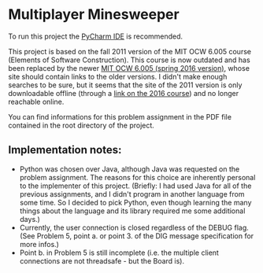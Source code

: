 # Multiplayer Minesweeper

To run this project the [PyCharm IDE](https://www.jetbrains.com/pycharm/) is recommended.

This project is based on the fall 2011 version of the MIT OCW 6.005 course (Elements of Software Construction).
This course is now outdated and has been replaced by the newer [MIT OCW 6.005 (spring 2016 version)](https://ocw.mit.edu/courses/electrical-engineering-and-computer-science/6-005-software-construction-spring-2016/),
whose site should contain links to the older versions. I didn't make enough searches to be sure, but it seems that the site of the 2011
version is only downloadable offline (through a [link on the 2016 course](https://hdl.handle.net/1721.1/106923)) and no longer reachable online.

You can find informations for this problem assignment in the PDF file contained in the root directory of the project.

## Implementation notes:
* Python was chosen over Java, although Java was requested on the problem assignment. The reasons for this choice are inherently personal to the implementer of this project.
 (Briefly: I had used Java for all of the previous assignments, and I didn't program in another language from some time. So I decided to pick Python, even
 though learning the many things about the language and its library required me some additional days.)
* Currently, the user connection is closed regardless of the DEBUG flag. (See Problem 5, point a. or point 3. of the DIG message specification for more infos.)
* Point b. in Problem 5 is still incomplete (i.e. the multiple client connections are not threadsafe - but the Board is).
